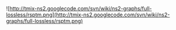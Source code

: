 ![http://tmix-ns2.googlecode.com/svn/wiki/ns2-graphs/full-lossless/rsptm.png](http://tmix-ns2.googlecode.com/svn/wiki/ns2-graphs/full-lossless/rsptm.png)